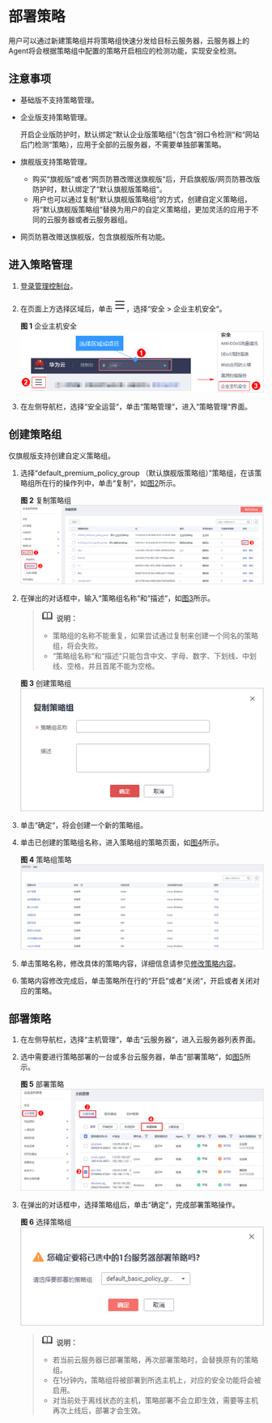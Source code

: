# 部署策略<a name="hss_01_0024"></a>

用户可以通过新建策略组并将策略组快速分发给目标云服务器，云服务器上的Agent将会根据策略组中配置的策略开启相应的检测功能，实现安全检测。

## 注意事项<a name="section1303437171317"></a>

-   基础版不支持策略管理。
-   企业版支持策略管理。

    开启企业版防护时，默认绑定“默认企业版策略组“（包含“弱口令检测“和“网站后门检测“策略），应用于全部的云服务器，不需要单独部署策略。

-   旗舰版支持策略管理。
    -   购买“旗舰版“或者“网页防篡改赠送旗舰版“后，开启旗舰版/网页防篡改版防护时，默认绑定了“默认旗舰版策略组“。
    -   用户也可以通过复制“默认旗舰版策略组“的方式，创建自定义策略组，将“默认旗舰版策略组“替换为用户的自定义策略组，更加灵活的应用于不同的云服务器或者云服务器组。

-   网页防篡改赠送旗舰版，包含旗舰版所有功能。

## 进入策略管理<a name="section1836718223223"></a>

1.  [登录管理控制台](https://console.huaweicloud.com)。
2.  在页面上方选择区域后，单击![](figures/icon-servicelist.png)，选择“安全  \>  企业主机安全“。

    **图 1**  企业主机安全<a name="hss_01_0229_fig1271516227232"></a>  
    ![](figures/企业主机安全.png "企业主机安全")


1.  在左侧导航栏，选择“安全运营“，单击“策略管理“，进入“策略管理“界面。

## 创建策略组<a name="section1337661923512"></a>

仅旗舰版支持创建自定义策略组。

1.  选择“default\_premium\_policy\_group （默认旗舰版策略组）”策略组，在该策略组所在行的操作列中，单击“复制“，如[图2](#fig15964857392)所示。

    **图 2**  复制策略组<a name="fig15964857392"></a>  
    ![](figures/复制策略组.png "复制策略组")

2.  在弹出的对话框中，输入“策略组名称“和“描述“，如[图3](#fig2889958811472)所示。

    >![](public_sys-resources/icon-note.gif) **说明：**   
    >-   策略组的名称不能重复，如果尝试通过复制来创建一个同名的策略组，将会失败。  
    >-   “策略组名称“和“描述“只能包含中文、字母、数字、下划线、中划线、空格，并且首尾不能为空格。  

    **图 3**  创建策略组<a name="fig2889958811472"></a>  
    ![](figures/创建策略组.png "创建策略组")

3.  单击“确定“，将会创建一个新的策略组。
4.  单击已创建的策略组名称，进入策略组的策略页面，如[图4](#fig1861202845918)所示。

    **图 4**  策略组策略<a name="fig1861202845918"></a>  
    ![](figures/策略组策略.png "策略组策略")

5.  单击策略名称，修改具体的策略内容，详细信息请参见[修改策略内容](修改策略内容.md)。
6.  策略内容修改完成后，单击策略所在行的“开启“或者“关闭“，开启或者关闭对应的策略。

## 部署策略<a name="section73327783614"></a>

1.  在左侧导航栏，选择“主机管理“，单击“云服务器“，进入云服务器列表界面。

1.  选中需要进行策略部署的一台或多台云服务器，单击“部署策略“，如[图5](#f16e53b83bcb749599a5e7637a4117e3e)所示。

    **图 5**  部署策略<a name="f16e53b83bcb749599a5e7637a4117e3e"></a>  
    ![](figures/部署策略.png "部署策略")

2.  在弹出的对话框中，选择策略组后，单击“确定“，完成部署策略操作。

    **图 6**  选择策略组<a name="fdcafe1f7ab8e443599699a44d30f7609"></a>  
    ![](figures/选择策略组.png "选择策略组")

    >![](public_sys-resources/icon-note.gif) **说明：**   
    >-   若当前云服务器已部署策略，再次部署策略时，会替换原有的策略组。  
    >-   在1分钟内，策略组将被部署到所选主机上，对应的安全功能将会被启用。  
    >-   对当前处于离线状态的主机，策略部署不会立即生效，需要等主机再次上线后，部署才会生效。  


